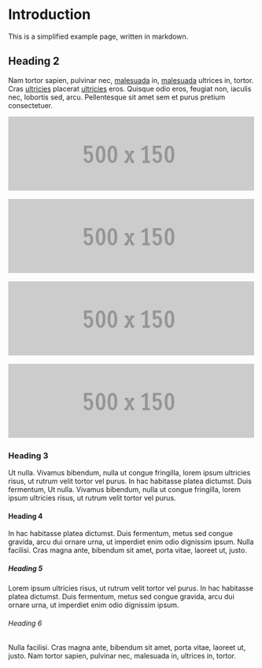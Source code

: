 # Introduction

This is a simplified example page, written in markdown. 

## Heading 2

Nam tortor sapien, pulvinar nec, [malesuada](1.2-set-up.md) in, [malesuada](1.2-set-up.html) ultrices in, tortor. Cras [ultricies](../chapter-2/2.1-another-example.md) placerat [ultricies](../chapter-2/2.1-another-example.html) eros. Quisque odio eros, feugiat non, iaculis nec, lobortis sed, arcu. Pellentesque sit amet sem et purus pretium consectetuer.

![Alt Text](../img/500x150.gif)

<img src="../img/500x150.gif" />

![Alt Text](/img/500x150.gif)

<img src="/img/500x150.gif" />

### Heading 3

Ut nulla. Vivamus bibendum, nulla ut congue fringilla, lorem ipsum ultricies risus, ut rutrum velit tortor vel purus. In hac habitasse platea dictumst. Duis fermentum, Ut nulla. Vivamus bibendum, nulla ut congue fringilla, lorem ipsum ultricies risus, ut rutrum velit tortor vel purus.

#### Heading 4

In hac habitasse platea dictumst. Duis fermentum, metus sed congue gravida, arcu dui ornare urna, ut imperdiet enim odio dignissim ipsum. Nulla facilisi. Cras magna ante, bibendum sit amet, porta vitae, laoreet ut, justo.

##### Heading 5

Lorem ipsum ultricies risus, ut rutrum velit tortor vel purus. In hac habitasse platea dictumst. Duis fermentum, metus sed congue gravida, arcu dui ornare urna, ut imperdiet enim odio dignissim ipsum.

###### Heading 6

Nulla facilisi. Cras magna ante, bibendum sit amet, porta vitae, laoreet ut, justo. Nam tortor sapien, pulvinar nec, malesuada in, ultrices in, tortor.
